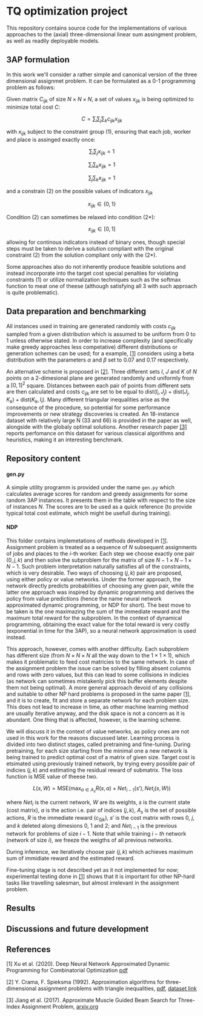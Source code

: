 # TQ optimization project

This repository contains source code for the implementations of various approaches to the (axial) three-dimensional linear sum assingment problem, as well as readily deployable models.

## 3AP formulation

In this work we'll consider a rather simple and canonical version of the three dimensional assignmet problem. It can be formulated as a 0-1 programming problem as follows:

Given matrix $C_{ijk}$ of size $N \times N \times N$, a set of values $x_{ijk}$ is being optimized to minimize total cost $C$:

$$ C = \sum_i \sum_j \sum_k c_{ijk} x_{ijk} $$

with $x_{ijk}$ subject to the constraint group <a name="(1)">(1)</a>, ensuring that each job, worker and place is assinged exactly once:

$$\sum_i \sum_j x_{ijk} = 1$$

$$\sum_i \sum_k x_{ijk} = 1$$

$$\sum_j \sum_k x_{ijk} = 1$$

and a constrain <a name="(2)">(2)</a> on the possible values of indicators $x_{ijk}$

$$x_{ijk} \in \lbrace 0, 1\rbrace $$

Condition (2) can sometimes be relaxed into condition <a name="(2*)">(2*)</a>:

$$ x_{ijk} \in \left[0, 1\right]$$

allowing for continous indicators instead of binary ones, though special steps must be taken to derive a solution compliant with the original constraint (2) from the solution compliant only with the (2*).

Some approaches also do not inherently produce feasible solutions and instead incorporate into the target cost special penalties for violating constraints (1) or utilize normalization techniques such as the softmax function to meat one of theese (although satisfying all 3 with such approach is quite problematic).

## Data preparation and benchmarking

All instances used in training are generated randomly with costs $c_{ijk}$ sampled from a given distribution which is assumed to be uniform from 0 to 1 unless otherwise stated. In order to increase complexity (and specifically make greedy approaches less competative) different distributions or generation schemes can be used; for a example, [[1]](#1) considers using a beta distribution with the parameters $\alpha$ and $\beta$ set to 0.07 and 0.17 respectively.

An alternative scheme is proposed in [[2]](#2). Three different sets $I$, $J$ and $K$ of $N$ points on a 2-dimesional plane are generated randomly and uniformly from a $[0, 1]^2$ square. Distances between each pair of points from different sets are then calculated and costs $c_{ijk}$ are set to be equal to $\text{dist}(I_i, J_j) + \text{dist}(J_j, K_k) + \text{dist}(K_k, I_i)$. Many different triangular inequalities arise as the consequnce of the procedure, so potential for some performance improvements or new strategy discoveries is created. An 18-instance dataset with relatively large N (33 and 66) is provided in the paper as well, alongside with the globaly optimal solutions. Another research paper [[3]](#3) reports perfomance on this dataset for various classical algorithms and heuristics, making it an interesting benchmark.

## Repository content

#### gen.py

A simple utility programm is provided under the name `gen.py` which calculates average scores for random and greedy assignments for some random 3AP instances. It presents them in the table with respect to the size of instances $N$. The scores are to be used as a quick reference (to provide typical total cost estimate, which might be usefull during training).

#### NDP

This folder contains implemetations of methods developed in [[1]](#1). Assignment problem is treated as a sequence of $N$ subsequent assignments of jobs and places to the $i$-th worker. Each step we choose exactly one pair $(0, j, k)$ and then solve the subproblem for the matrix of size $N-1 \times N-1 \times N-1$. Such problem interpretation naturally satisfies all of the constraints, which is very desirable. Two ways of choosing $(j, k)$ pair are proposed, using either policy or value networks. Under the former approach, the network directly predicts probabilities of choosing any given pair, while the latter one approach was inspired by dynamic programming and derives the policy from value predictions (hence the name neural network approximated dynamic programming, or NDP for short). The best move to be taken is the one maximazing the sum of the immediate reward and the maximum total reward for the subproblem. In the context of dynamical programming, obtaining the exact value for the total reward is very costly (exponential in time for the 3AP), so a neural network approximation is used instead.

This approach, however, comes with another difficulty. Each subproblem has different size (from $N \times N \times N$ all the way down to the $1\times 1 \times 1$), which makes it problematic to feed cost matricies to the same network. In case of the assignment problem the issue can be solved by filling absent columns and rows with zero values, but this can lead to some collisions in indicies (as network can sometimes mistakenly pick this buffer elements despite them not being optimal). A more general approach devoid of any collisions and suitable to other NP hard problems is proposed in the same paper [[1]](#1), and it is to create, fit and store a separate network for each problem size. This does not lead to increase in time, as other machine learning method are usually iterative anyway, and the disk space is not a concern as it is abundant. One thing that is affected, however, is the learning scheme.

We will discuss it in the context of value networks, as policy ones are not used in this work for the reasons discussed later. Learning process is divided into two distinct stages, called pretraining and fine-tuning. During pretraining, for each size starting from the minimal one a new network is being trained to predict optimal cost of a matrix of given size. Target cost is etsimated using previously trained network, by trying every possible pair of indicies $(j, k)$ and estimating the residual reward of submatrix. The loss function is MSE value of theese two.

$$ L(s, W) = \text{MSE}(\max_{a \in A_s} R(s, a) + Net_{i-1}(s'), Net_i(s, W))$$

where $Net_i$ is the current network, $W$ are its weights, $s$ is the current state (cost matrix), $a$ is the action i.e. pair of indices $(j, k)$, $A_s$ is the set of possible actions, $R$ is the immediate reward ($c_{0jk}$), $s'$ is the cost matrix with rows $0$, $j$, and $k$ deleted along dimesions 0, 1 and 2; and $Net_{i-1}$ is the previous network for problems of size $i-1$. Note that while training $i-th$ network (network of size $i$), we freeze the weigths of all previous networks.

During inference, we iteratively choose pair $(j, k)$ which achieves maximum sum of immidiate reward and the estimated reward. 

Fine-tuning stage is not described yet as it not implemented for now; experimental testing done in [[1]](#1) shows that it is important for other NP-hard tasks like travelling salesman, but almost irrelevant in the assignment problem.

## Results

## Discussions and future development

## References

<a name="1">[1]</a> Xu et al. (2020). Deep Neural Network Approximated Dynamic Programming for Combinatorial Optimization [pdf](https://cdn.aaai.org/ojs/5531/5531-13-8756-1-10-20200512.pdf)

<a name="2">[2]</a> Y. Crama, F. Spieksma (1992). Approximation algorithms for three-dimensional assignment problems with triangle inequalities, [pdf](https://www.win.tue.nl/~fspieksma/papers/EJOR1992paper.pdf), [dataset link](https://www.win.tue.nl/~fspieksma/instancesEJOR.htm)

<a name="3">[3]</a> Jiang et al. (2017). Approximate Muscle Guided Beam Search for Three-Index Assignment Problem, [arxiv.org](https://arxiv.org/abs/1703.01893)
